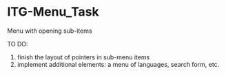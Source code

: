# ITG-Menu_Task
Menu with opening sub-items

TO DO:
1. finish the layout of pointers in sub-menu items
2. implement additional elements: a menu of languages, search form, etc.

